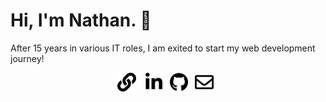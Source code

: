 # Hi, I'm Nathan. 👋

After 15 years in various IT roles, I am exited to start my web development journey!

<p align="center">
<a href="https://castaldi.dev"><img height="30" src="https://github.com/ncastaldi/ncastaldi/blob/main/images/link-solid.svg"></a>
&nbsp;&nbsp;
<a href="https://www.linkedin.com/in/nathancastaldi/"><img height="30" src="https://github.com/ncastaldi/ncastaldi/blob/main/images/icons/linkedin-in-brands.svg"></a>&nbsp;&nbsp;
<a href="https://github.com/ncastaldi"><img height="30" src="https://github.com/ncastaldi/ncastaldi/blob/main/images/icons/github-brands.svg"></a>&nbsp;&nbsp;
<a href="mailto:nathan@castaldi.dev"><img height="30" src="https://github.com/ncastaldi/ncastaldi/blob/main/images/icons/envelope-regular.svg"></a>&nbsp;&nbsp;
</p>
